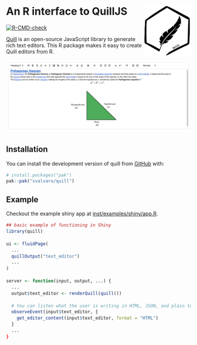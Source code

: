 # An R interface to QuillJS <a href=""><img src="man/figures/logo.png" align="right" height="138" alt="ggplot2 website" /></a>

<!-- badges: start -->

[![R-CMD-check](https://github.com/svalvaro/quill/actions/workflows/R-CMD-check.yaml/badge.svg)](https://github.com/svalvaro/quill/actions/workflows/R-CMD-check.yaml)
<!-- badges: end -->

[Quill](https://quilljs.com/) is an open-source JavaScript library to generate rich text editors. This R package makes it easy to create Quill editors from R.

![](man/figures/README-example.png)

## Installation

You can install the development version of quill from [GitHub](https://github.com/) with:

``` r
# install.packages("pak")
pak::pak("svalvaro/quill")
```

## Example

Checkout the example shiny app at [inst/examples/shiny/app.R](https://github.com/svalvaro/quill/blob/main/inst/examples/shiny/app.R).

``` r
## basic example of functioning in Shiny
library(quill)

ui <- fluidPage(
  ... 
  quillOutput("text_editor")
  ...
)

server <- function(input, output, ...) {
  ...
  output$text_editor <- renderQuill(quill())

  # You can listen what the user is writing in HTML, JSON, and plain text
  observeEvent(input$text_editor, {
    get_editor_content(input$text_editor, format = "HTML")
  }
  ...
}
```
